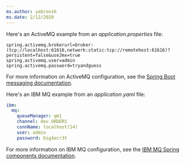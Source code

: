 ```yaml
---
ms.author: yebronsh
ms.date: 2/12/2020
---
```


Here's an ActiveMQ example from an *application.properties* file:

```properties
spring.activemq.brokerurl=broker:(tcp://localhost:61616,network:static:tcp://remotehost:61616)?persistent=false&useJmx=true
spring.activemq.user=admin
spring.activemq.password=tryandguess
```

For more information on ActiveMQ configuration, see the [Spring Boot messaging documentation](https://docs.spring.io/spring-boot/docs/2.0.x/reference/html/boot-features-messaging.html).

Here's an IBM MQ example from an *application.yaml* file:

```yaml
ibm:
  mq:
    queueManager: qm1
    channel: dev.ORDERS
    connName: localhost(14)
    user: admin
    password: big$ecr3t
```

For more information on IBM MQ configuration, see the [IBM MQ Spring components documentation](https://github.com/ibm-messaging/mq-jms-spring#ibm-mq-jms-spring-components).
